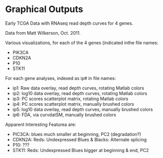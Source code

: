 # Graphical Outputs
Early TCGA Data with RNAseq read depth curves for 4 genes. 

Data from Matt Wilkerson, Oct. 2011. 

Various visualizations, for each of the 4 genes (indicated inthe file names:
* PIK3CA
* CDKN2A
* P10
* STK11

For each gene analyses, indexed as ip# in file names:
* ip1:  Raw data overlay, read depth curves, rotating Matlab colors
* ip2:  log10 data overlay, read depth curves, rotating Matlab colors
* ip3:  PC scores scatterplot matrix,  rotating Matlab colors
* ip4:  PC scores scatterplot matrix,  manually brushed colors
* ip5:  log10 data overlay, read depth curves, manually brushed colors
* ip6:  FDA, via curvdatSM, manually brushed colors

Apparent Interesting Featurea are:  
* PIC3CA:  blues much smaller at beginning, PC2 (degradation?)
* CDKN2A:  Reds:  Undexpressed    Blues & Blacks:  Alternate splicing
* P10:  ???
* STK11:  Reds:  Undexpressed    Blues bigger at beginning & end, PC2



